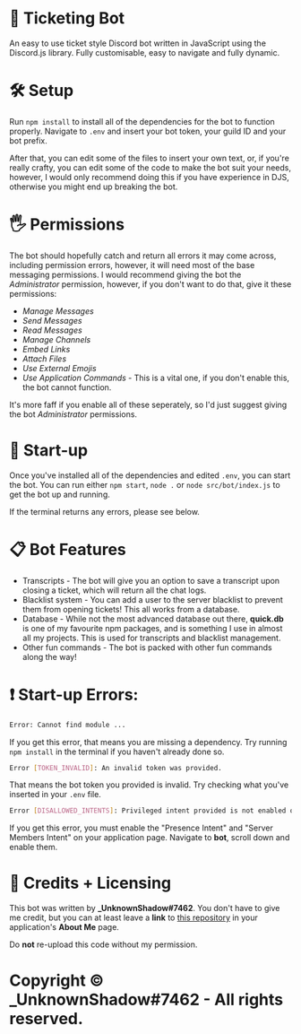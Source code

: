 # 🎫 Ticketing Bot
An easy to use ticket style Discord bot written in JavaScript using the Discord.js library.
Fully customisable, easy to navigate and fully dynamic.

# 🛠 Setup
Run `npm install` to install all of the dependencies for the bot to function properly.
Navigate to `.env` and insert your bot token, your guild ID and your bot prefix.

After that, you can edit some of the files to insert your own text, or, if you're really crafty, you can edit some of the code to make the bot suit your needs, however, I would only recommend doing this if you have experience in DJS, otherwise you might end up breaking the bot.

# 🖐 Permissions
The bot should hopefully catch and return all errors it may come across, including permission errors, however, it will need most of the base messaging permissions.
I would recommend giving the bot the *Administrator* permission, however, if you don't want to do that, give it these permissions:
* *Manage Messages*
* *Send Messages*
* *Read Messages*
* *Manage Channels*
* *Embed Links*
* *Attach Files*
* *Use External Emojis*
* *Use Application Commands* - This is a vital one, if you don't enable this, the bot cannot function.

It's more faff if you enable all of these seperately, so I'd just suggest giving the bot *Administrator* permissions.

# 🤖 Start-up
Once you've installed all of the dependencies and edited `.env`, you can start the bot.
You can run either `npm start`, `node .` or `node src/bot/index.js` to get the bot up and running.

If the terminal returns any errors, please see below.

# 📋 Bot Features
* Transcripts - The bot will give you an option to save a transcript upon closing a ticket, which will return all the chat logs.
* Blacklist system - You can add a user to the server blacklist to prevent them from opening tickets! This all works from a database.
* Database - While not the most advanced database out there, **quick.db** is one of my favourite npm packages, and is something I use in almost all my projects. This is used for transcripts and blacklist management.
* Other fun commands - The bot is packed with other fun commands along the way!

# ❗ Start-up Errors:
```sh
Error: Cannot find module ...
```
If you get this error, that means you are missing a dependency. Try running `npm install` in the terminal if you haven't already done so.

```sh
Error [TOKEN_INVALID]: An invalid token was provided.
```
That means the bot token you provided is invalid. Try checking what you've inserted in your `.env` file.

```sh
Error [DISALLOWED_INTENTS]: Privileged intent provided is not enabled or whitelisted.
```
If you get this error, you must enable the "Presence Intent" and "Server Members Intent" on your application page. Navigate to **bot**, scroll down and enable them.

# 👥 Credits + Licensing
This bot was written by **_UnknownShadow#7462**.
You don't have to give me credit, but you can at least leave a **link** to [this repository](https://github.com/unknownshadow-s/ticketing-bot) in your application's **About Me** page.

Do **not** re-upload this code without my permission.

# Copyright © _UnknownShadow#7462 - All rights reserved.
